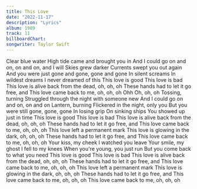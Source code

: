 ```yaml
---
title: This Love
date: "2022-11-17"
description: "Lyrics"
album: 1989
track: 11
billboardChart: 
songwriter: Taylor Swift
---
```


Clear blue water
High tide came and brought you in
And I could go on and on, on and on, and I will
Skies grew darker
Currents swept you out again
And you were just gone and gone, gone and gone
In silent screams
In wildest dreams
I never dreamed of this
This love is good
This love is bad
This love is alive back from the dead, oh, oh, oh
These hands had to let it go free, and
This love came back to me, oh, oh, oh
Ohh
Oh, oh, oh
Tossing, turning
Struggled through the night with someone new
And I could go on and on, on and on
Lantern, burning
Flickered in the night, only you
But you were still gone, gone, gone
In losing grip
On sinking ships
You showed up just in time
This love is good
This love is bad
This love is alive back from the dead, oh, oh, oh
These hands had to let it go free, and
This love came back to me, oh, oh, oh
This love left a permanent mark
This love is glowing in the dark, oh, oh, oh
These hands had to let it go free, and
This love came back to me, oh, oh, oh
Your kiss, my cheek
I watched you leave
Your smile, my ghost
I fell to my knees
When you're young, you just run
But you come back to what you need
This love is good
This love is bad
This love is alive back from the dead, oh, oh, oh
These hands had to let it go free, and
This love came back to me, oh, oh, oh
This love left a permanent mark
This love is glowing in the dark, oh, oh, oh
These hands had to let it go free, and
This love came back to me, oh, oh, oh
This love came back to me, oh, oh, oh